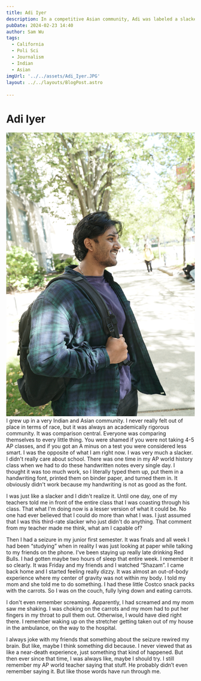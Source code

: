 ```yaml
---
title: Adi Iyer 
description: In a competitive Asian community, Adi was labeled a slacker, until a near-death experience ignited change.
pubDate: 2024-02-23 14:40
author: Sam Wu
tags:
  - California
  - Poli Sci
  - Journalism
  - Indian
  - Asian
imgUrl: '../../assets/Adi_Iyer.JPG'
layout: ../../layouts/BlogPost.astro

---
```

# Adi Iyer 

![local image](../../assets/Adi_Iyer.JPG)
I grew up in a very Indian and Asian community. I never really felt out of place in terms of race, but it was always an academically rigorous community. It was comparison central. Everyone was comparing themselves to every little thing. You were shamed if you were not taking 4-5 AP classes, and if you got an A minus on a test you were considered less smart. 
I was the opposite of what I am right now. I was very much a slacker. I didn't really care about school. There was one time in my AP world history class when we had to do these handwritten notes every single day. I thought it was too much work, so I literally typed them up, put them in a handwriting font, printed them on binder paper, and turned them in. It obviously didn't work because my handwriting is not as good as the font. 

I was just like a slacker and I didn't realize it. Until one day, one of my teachers told me in front of the entire class that I was coasting through his class. That what I'm doing now is a lesser version of what it could be. No one had ever believed that I could do more than what I was. I just assumed that I was this third-rate slacker who just didn't do anything. That comment from my teacher made me think, what am I capable of? 

Then I had a seizure in my junior first semester. It was finals and all week I had been “studying” when in reality I was just looking at paper while talking to my friends on the phone. I've been staying up really late drinking Red Bulls. I had gotten maybe two hours of sleep that entire week. I remember it so clearly. It was Friday and my friends and I watched “Shazam”. I came back home and I started feeling really dizzy.  It was almost an out-of-body experience where my center of gravity was not within my body. I told my mom and she told me to do something.
I had these little Costco snack packs with the carrots. So I was on the couch, fully lying down and eating carrots. 

I don't even remember screaming. Apparently, I had screamed and my mom saw me shaking. I was choking on the carrots and my mom had to put her fingers in my throat to pull them out. Otherwise, I would have died right there. I remember waking up on the stretcher getting taken out of my house in the ambulance, on the way to the hospital. 

I always joke with my friends that something about the seizure rewired my brain. But like, maybe I think something did because. I never viewed that as like a near-death experience, just something that kind of happened. But then ever since that time, I was always like, maybe I should try. I still remember my AP world teacher saying that stuff. He probably didn’t even remember saying it. But like those words have run through me. 
